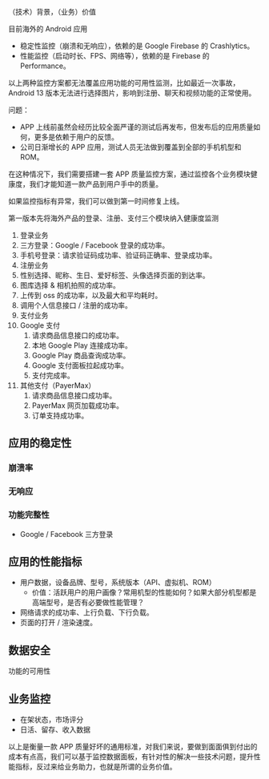 
（技术）背景，（业务）价值

目前海外的 Android 应用

- 稳定性监控（崩溃和无响应），依赖的是 Google Firebase 的 Crashlytics。
- 性能监控（启动时长、FPS、网络等），依赖的是 Firebase 的 Performance。

以上两种监控方案都无法覆盖应用功能的可用性监测，比如最近一次事故， Android 13 版本无法进行选择图片，影响到注册、聊天和视频功能的正常使用。

问题：

- APP 上线前虽然会经历比较全面严谨的测试后再发布，但发布后的应用质量如何，更多是依赖于用户的反馈。
- 公司日渐增长的 APP 应用，测试人员无法做到覆盖到全部的手机机型和 ROM。

在这种情况下，我们需要搭建一套 APP 质量监控方案，通过监控各个业务模块健康度，我们才能知道一款产品到用户手中的质量。

如果监控指标有异常，我们可以做到第一时间修复上线。

第一版本先将海外产品的登录、注册、支付三个模块纳入健康度监测

1. 登录业务
1. 三方登录：Google / Facebook 登录的成功率。
2. 手机号登录：请求验证码成功率、验证码正确率、登录成功率。
2. 注册业务
1. 性别选择、昵称、生日、爱好标签、头像选择页面的到达率。
2. 图库选择 & 相机拍照的成功率。
3. 上传到 oss 的成功率，以及最大和平均耗时。
4. 调用个人信息接口 / 注册的成功率。
3. 支付业务
1. Google 支付
   1. 请求商品信息接口的成功率。
   2. 本地 Google Play 连接成功率。
   3. Google Play 商品查询成功率。
   4. Google 支付面板拉起成功率。
   5. 支付完成率。
2. 其他支付（PayerMax）
   1. 请求商品信息接口成功率。
   2. PayerMax 网页加载成功率。
   3. 订单支持成功率。

## 应用的稳定性

### 崩溃率

### 无响应

### 功能完整性

- Google / Facebook 三方登录

## 应用的性能指标

- 用户数据，设备品牌、型号，系统版本（API、虚拟机、ROM）
  - 价值：活跃用户的用户画像？常用机型的性能如何？如果大部分机型都是高端型号，是否有必要做性能管理？
- 网络请求的成功率、上行负载、下行负载。
- 页面的打开 / 渲染速度。

## 数据安全

功能的可用性

## 业务监控

- 在架状态，市场评分
- 日活、留存、收入数据

以上是衡量一款 APP 质量好坏的通用标准，对我们来说，要做到面面俱到付出的成本有点高，我们可以基于监控数据面板，有针对性的解决一些技术问题，提升性能指标，反过来给业务助力，也就是所谓的业务价值。